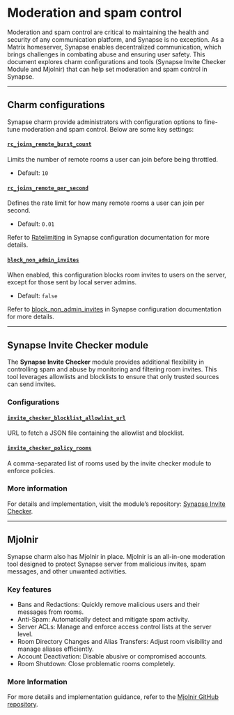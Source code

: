 # Moderation and spam control

Moderation and spam control are critical to maintaining the health and security
of any communication platform, and Synapse is no exception. As a Matrix
homeserver, Synapse enables decentralized communication, which brings challenges
in combating abuse and ensuring user safety. This document
explores charm configurations and tools (Synapse Invite Checker Module and Mjolnir)
that can help set moderation and spam control in Synapse.

---

## Charm configurations

Synapse charm provide administrators with configuration options to fine-tune
moderation and spam control. Below are some key settings:

#### [`rc_joins_remote_burst_count`](https://charmhub.io/synapse/configurations#rc_joins_remote_burst_count)

Limits the number of remote rooms a user can join before being throttled.

- Default: `10`

#### [`rc_joins_remote_per_second`](https://charmhub.io/synapse/configurations#rc_joins_remote_per_second)

Defines the rate limit for how many remote rooms a user can join per second.

- Default: `0.01`

Refer to [Ratelimiting](https://element-hq.github.io/synapse/latest/usage/configuration/config_documentation.html#ratelimiting) in Synapse configuration documentation for more details.

#### [`block_non_admin_invites`](https://charmhub.io/synapse/configurations#block_non_admin_invites)
When enabled, this configuration blocks room invites to users on the server,
except for those sent by local server admins.
- Default: `false`

Refer to [block_non_admin_invites](https://element-hq.github.io/synapse/latest/usage/configuration/config_documentation.html#block_non_admin_invites) in Synapse configuration documentation for more details.

---

## Synapse Invite Checker module

The **Synapse Invite Checker** module provides additional flexibility in
controlling spam and abuse by monitoring and filtering room invites. This tool
leverages allowlists and blocklists to ensure that only trusted sources can
send invites.

### Configurations

#### [`invite_checker_blocklist_allowlist_url`](https://charmhub.io/synapse/configurations#invite_checker_blocklist_allowlist_url)
URL to fetch a JSON file containing the allowlist and blocklist.

#### [`invite_checker_policy_rooms`](https://charmhub.io/synapse/configurations#invite_checker_policy_rooms)
A comma-separated list of rooms used by the invite checker module to enforce
policies.

### More information
For details and implementation, visit the module’s repository: [Synapse Invite Checker](https://git.buechner.me/nbuechner/synapse-invite-checker).

---

## Mjolnir

Synapse charm also has Mjolnir in place. Mjolnir is an all-in-one moderation
tool designed to protect Synapse server from malicious invites, spam messages,
and other unwanted activities.

### Key features

- Bans and Redactions: Quickly remove malicious users and their messages from
rooms.
- Anti-Spam: Automatically detect and mitigate spam activity.
- Server ACLs: Manage and enforce access control lists at the server level.
- Room Directory Changes and Alias Transfers: Adjust room visibility and manage
aliases efficiently.
- Account Deactivation: Disable abusive or compromised accounts.
- Room Shutdown: Close problematic rooms completely.

### More Information

For more details and implementation guidance, refer to the [Mjolnir GitHub repository](https://github.com/matrix-org/mjolnir).

